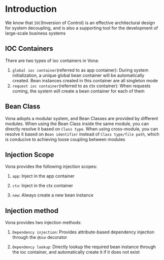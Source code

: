 # Introduction

We know that `IOC`(Inversion of Control) is an effective architectural design for system decoupling, and is also a supporting tool for the development of large-scale business systems

## IOC Containers

There are two types of ioc containers in Vona:

1. `global ioc container`(referred to as app container): During system initialization, a unique global bean container will be automatically created. Bean instances created in this container are all singleton mode
2. `request ioc container`(referred to as ctx container): When  requests coming, the system will create a bean container for each of them

## Bean Class

Vona adopts a modular system, and Bean Classes are provided by different modules. When using the Bean Class inside the same module, you can directly resolve it based on `Class type`. When using cross-module, you can resolve it based on `Bean identifier` instead of `Class type/file path`, which is conducive to achieving loose coupling between modules

## Injection Scope

Vona provides the following injection scopes:

1. `app`: Inject in the app container

2. `ctx`: Inject in the ctx container

3. `new`: Always create a new bean instance

## Injection method

Vona provides two injection methods:

1. `Dependency injection`: Provides attribute-based dependency injection through the `@Use` decorator

2. `Dependency lookup`: Directly lookup the required bean instance through the ioc container, and automatically create it if it does not exist